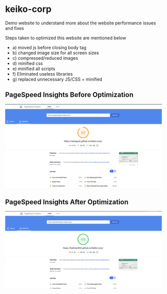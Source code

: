 # keiko-corp
Demo website to understand more about the website performance issues and fixes

Steps taken to optimized this website are mentioned below
* a) moved js before closing body tag 
* b) changed image size for all screen sizes
* c) compressed/reduced images
* d) minified css
* e) minified all scripts
* f) Eliminated useless libraries
* g) replaced unnecessary JS/CSS + minified 

## PageSpeed Insights Before Optimization
<img src="./img/before.png"/>

## PageSpeed Insights After Optimization
<img src="./img/after.png"/>
